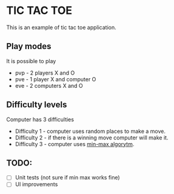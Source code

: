 # TIC TAC TOE

This is an example of tic tac toe application.

## Play modes

It is possible to play 
* pvp - 2 players X and O
* pve - 1 player X and computer O
* eve - 2 computers X and O

## Difficulty levels

Computer has 3 difficulties
* Difficulty 1 - computer uses random places to make a move.
* Difficulty 2 - if there is a winning move computer will make it.
* Difficulty 3 - computer uses [min-max algorytm](https://pl.wikipedia.org/wiki/Algorytm_min-max).

## TODO:

- [ ] Unit tests (not sure if min max works fine)
- [ ] UI improvements